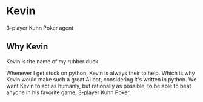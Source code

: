 # Kevin
3-player Kuhn Poker agent

## Why Kevin
Kevin is the name of my rubber duck.

 Whenever I get stuck on python, Kevin is always their to help. Which is why Kevin would make such a great AI bot, considering it's written in python. We want Kevin to act as humanly, but rationally as possible, to be able to beat anyone in his favorite game, 3-player Kuhn Poker.
